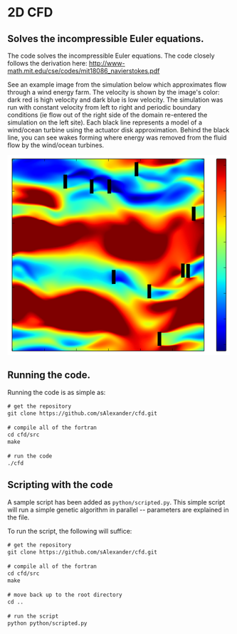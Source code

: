 # 2D CFD 
## Solves the incompressible Euler equations.

The code solves the incompressible Euler equations. The code closely follows the derivation here:
http://www-math.mit.edu/cse/codes/mit18086_navierstokes.pdf

See an example image from the simulation below which approximates flow through a wind energy farm. The velocity is shown by the image's color: dark red is high velocity and dark blue is low velocity. The simulation was run with constant velocity from left to right and periodic boundary conditions (ie flow out of the right side of the domain re-entered the simulation on the left site). Each black line represents a model of a wind/ocean turbine using the actuator disk approximation. Behind the black line, you can see wakes forming where energy was removed from the fluid flow by the wind/ocean turbines.

![Image of Simulation](./docs/wakes.png)

## Running the code.

Running the code is as simple as:

```
# get the repository
git clone https://github.com/sAlexander/cfd.git

# compile all of the fortran
cd cfd/src
make

# run the code
./cfd
```

## Scripting with the code

A sample script has been added as `python/scripted.py`. This simple script will run a simple genetic algorithm in parallel -- parameters are explained in the file.

To run the script, the following will suffice:

```
# get the repository
git clone https://github.com/sAlexander/cfd.git

# compile all of the fortran
cd cfd/src
make

# move back up to the root directory
cd ..

# run the script
python python/scripted.py
```



